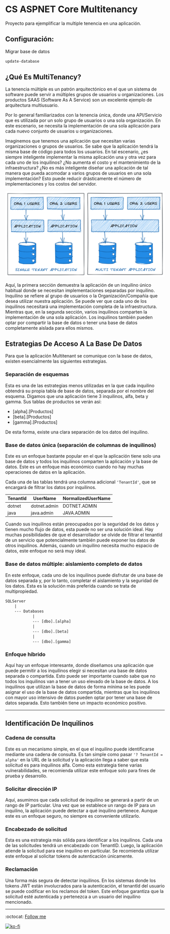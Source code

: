 # CS ASPNET Core Multitenancy

Proyecto para ejemplificar la multiple tenencia en una aplicación.

## Configuración:

Migrar base de datos

```bash
update-database
```

## ¿Qué Es MultiTenancy?

La tenencia múltiple es un patrón arquitectónico en el que un sistema de software puede servir a múltiples grupos de usuarios u organizaciones. Los productos SAAS (Software As A Service) son un excelente ejemplo de arquitectura multiusuario.

Por lo general familiarizados con la tenencia única, donde una API/Servicio que es utilizada por un solo grupo de usuarios o una sola organización. En este escenario, se necesita la implementación de una sola aplicación para cada nuevo conjunto de usuarios u organizaciones.

Imaginemos que tenemos una aplicación que necesitan varias organizaciones o grupos de usuarios. Se sabe que la aplicación tendrá la misma base de código para todos los usuarios. En tal escenario, ¿es siempre inteligente implementar la misma aplicación una y otra vez para cada uno de los inquilinos? ¿No aumenta el costo y el mantenimiento de la infraestructura? ¿No es más inteligente diseñar una aplicación de tal manera que pueda acomodar a varios grupos de usuarios en una sola implementación? Esto puede reducir drásticamente el número de implementaciones y los costos del servidor.

![Diagrama](./multi-tenance.png)

Aquí, la primera sección demuestra la aplicación de un inquilino único habitual donde se necesitan implementaciones separadas por inquilino. Inquilino se refiere al grupo de usuarios o la Organización/Compañía que desea utilizar nuestra aplicación. Se puede ver que cada uno de los inquilinos necesitará una implementación completa de la infraestructura.
Mientras que, en la segunda sección, varios inquilinos comparten la implementación de una sola aplicación. Los inquilinos también pueden optar por compartir la base de datos o tener una base de datos completamente aislada para ellos mismos.

## Estrategias De Acceso A La Base De Datos

Para que la aplicación Multitenant se comunique con la base de datos, existen esencialmente las siguientes estrategias.

### Separación de esquemas

Esta es una de las estrategias menos utilizadas en la que cada inquilino obtendrá su propia tabla de base de datos, separada por el nombre del esquema. Digamos que una aplicación tiene 3 inquilinos, alfa, beta y gamma. Sus tablas de productos se verán así:

- [alpha].[Productos]
- [beta].[Productos]
- [gamma].[Productos]

De esta forma, existe una clara separación de los datos del inquilino.

### Base de datos única (separación de columnas de inquilinos)

Este es un enfoque bastante popular en el que la aplicación tiene solo una base de datos y todos los inquilinos comparten la aplicación y la base de datos. Este es un enfoque más económico cuando no hay muchas operaciones de datos en la aplicación.

Cada una de las tablas tendrá una columna adicional `'TenantId'`, que se encargará de filtrar los datos por inquilinos.

TenantId | UserName | NormalizedUserName
--- | --- | ---
dotnet | dotnet.admin | DOTNET.ADMIN
java | java.admin | JAVA.ADMIN

Cuando sus inquilinos están preocupados por la seguridad de los datos y tienen mucho flujo de datos, esta puede no ser una solución ideal. Hay muchas posibilidades de que el desarrollador se olvide de filtrar el tenantId de un servicio que potencialmente también puede exponer los datos de otros inquilinos. Además, cuando un inquilino necesita mucho espacio de datos, este enfoque no será muy ideal.

### Base de datos múltiple: aislamiento completo de datos

En este enfoque, cada uno de los inquilinos puede disfrutar de una base de datos separada y, por lo tanto, completar el aislamiento y la seguridad de los datos. Esta es la solución más preferida cuando se trata de multipropiedad.

```text
SQLServer  
    |  
    --- Databases  
            |  
            --- [dbo].[alpha]  
            |  
            --- [dbo].[beta]  
            |  
            --- [dbo].[gamma]  
```

### Enfoque híbrido

Aquí hay un enfoque interesante, donde diseñamos una aplicación que puede permitir a los inquilinos elegir si necesitan una base de datos separada o compartida. Esto puede ser importante cuando sabe que no todos los inquilinos van a tener un uso elevado de la base de datos. A los inquilinos que utilizan la base de datos de forma mínima se les puede asignar el uso de la base de datos compartida, mientras que los inquilinos con mayor uso intensivo de datos pueden optar por tener una base de datos separada. Esto también tiene un impacto económico positivo.

---

## Identificación De Inquilinos

### Cadena de consulta

Este es un mecanismo simple, en el que el inquilino puede identificarse mediante una cadena de consulta. Es tan simple como pasar ``'? TenantId = alpha'`` en la URL de la solicitud y la aplicación llega a saber que esta solicitud es para inquilinos alfa. Como esta estrategia tiene varias vulnerabilidades, se recomienda utilizar este enfoque solo para fines de prueba y desarrollo.

### Solicitar dirección IP

Aquí, asumimos que cada solicitud de inquilino se generará a partir de un rango de IP particular. Una vez que se establece un rango de IP para un inquilino, la aplicación puede detectar a qué inquilino pertenece. Aunque este es un enfoque seguro, no siempre es conveniente utilizarlo.

### Encabezado de solicitud

Esta es una estrategia más sólida para identificar a los inquilinos. Cada una de las solicitudes tendrá un encabezado con TenantID. Luego, la aplicación atiende la solicitud para ese inquilino en particular. Se recomienda utilizar este enfoque al solicitar tokens de autenticación únicamente.

### Reclamación

Una forma más segura de detectar inquilinos. En los sistemas donde los tokens JWT están involucrados para la autenticación, el tenantId del usuario se puede codificar en los reclamos del token. Este enfoque garantiza que la solicitud esté autenticada y pertenezca a un usuario del inquilino mencionado.

---

:octocat: [Follow me](https://github.com/FernandoCalmet)

[![ko-fi](https://www.ko-fi.com/img/githubbutton_sm.svg)](https://ko-fi.com/T6T41JKMI)